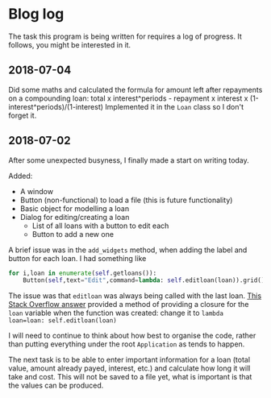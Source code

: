 # Blog log
The task this program is being written for requires a log of progress. It follows, you might be interested in it.

## 2018-07-04
Did some maths and calculated the formula for amount left after repayments on a compounding loan: total x interest^periods - repayment x interest x (1-interest^periods)/(1-interest)
Implemented it in the `Loan` class so I don't forget it.

## 2018-07-02

After some unexpected busyness, I finally made a start on writing today.

Added:
* A window
* Button (non-functional) to load a file (this is future functionality)
* Basic object for modelling a loan
* Dialog for editing/creating a loan
  * List of all loans with a button to edit each
  * Button to add a new one

A brief issue was in the `add_widgets` method, when adding the label and button for each loan. I had something like
```python
for i,loan in enumerate(self.getloans()):
    Button(self,text="Edit",command=lambda: self.editloan(loan)).grid()
```

The issue was that `editloan` was always being called with the last loan. [This Stack Overflow answer](https://stackoverflow.com/questions/16559764/assign-variable-to-local-scope-of-function-in-python#16562246) provided a method of providing a closure for the `loan` variable when the function was created: change it to `lambda loan=loan: self.editloan(loan)`


I will need to continue to think about how best to organise the code, rather than putting everything under the root `Application` as tends to happen.

The next task is to be able to enter important information for a loan (total value, amount already payed, interest, etc.) and calculate how long it will take and cost. This will not be saved to a file yet, what is important is that the values can be produced.